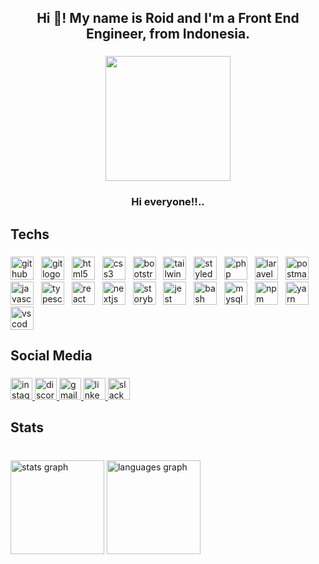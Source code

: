 <h2 align="center">Hi 👋! My name is Roid and I'm a Front End Engineer, from Indonesia.</h2>

###

<div align="center">
  <img height="200" src="https://media1.tenor.com/m/G0xX2JGsUjIAAAAC/texas-arknights.gif"  />
</div>

###

<h3 align="center">Hi everyone!!..</h3>

###

<h2 align="left">Techs</h2>

###

<div align="left">
  <img src="https://skillicons.dev/icons?i=github" height="37" alt="github logo"  />
  <img width="4" />
  <img src="https://skillicons.dev/icons?i=git" height="37" alt="git logo"  />
  <img width="4" />
  <img src="https://skillicons.dev/icons?i=html" height="37" alt="html5 logo"  />
  <img width="4" />
  <img src="https://skillicons.dev/icons?i=css" height="37" alt="css3 logo"  />
  <img width="4" />
  <img src="https://skillicons.dev/icons?i=bootstrap" height="37" alt="bootstrap logo"  />
  <img width="4" />
  <img src="https://skillicons.dev/icons?i=tailwind" height="37" alt="tailwindcss logo"  />
  <img width="4" />
  <img src="https://skillicons.dev/icons?i=styledcomponents" height="37" alt="styledcomponents logo"  />
  <img width="4" />
  <img src="https://skillicons.dev/icons?i=php" height="37" alt="php logo"  />
  <img width="4" />
  <img src="https://skillicons.dev/icons?i=laravel" height="37" alt="laravel logo"  />
  <img width="4" />
  <img src="https://skillicons.dev/icons?i=postman" height="37" alt="postman logo"  />
  <img width="4" />
  <img src="https://skillicons.dev/icons?i=js" height="37" alt="javascript logo"  />
  <img width="4" />
  <img src="https://skillicons.dev/icons?i=ts" height="37" alt="typescript logo"  />
  <img width="4" />
  <img src="https://skillicons.dev/icons?i=react" height="37" alt="react logo"  />
  <img width="4" />
  <img src="https://skillicons.dev/icons?i=nextjs" height="37" alt="nextjs logo"  />
  <img width="4" />
  <img src="https://cdn.jsdelivr.net/gh/devicons/devicon/icons/storybook/storybook-original.svg" height="37" alt="storybook logo"  />
  <img width="4" />
  <img src="https://skillicons.dev/icons?i=jest" height="37" alt="jest logo"  />
  <img width="4" />
  <img src="https://skillicons.dev/icons?i=bash" height="37" alt="bash logo"  />
  <img width="4" />
  <img src="https://skillicons.dev/icons?i=mysql" height="37" alt="mysql logo"  />
  <img width="4" />
  <img src="https://cdn.jsdelivr.net/gh/devicons/devicon/icons/npm/npm-original-wordmark.svg" height="37" alt="npm logo"  />
  <img width="4" />
  <img src="https://cdn.jsdelivr.net/gh/devicons/devicon/icons/yarn/yarn-original.svg" height="37" alt="yarn logo"  />
  <img width="4" />
  <img src="https://skillicons.dev/icons?i=vscode" height="37" alt="vscode logo"  />
</div>

###

<h2 align="left">Social Media</h2>

###

<div align="left">
  <a href="https://www.instagram.com/roid_rob/" target="_blank">
    <img src="https://img.shields.io/static/v1?message=Instagram&logo=instagram&label=&color=E4405F&logoColor=white&labelColor=&style=for-the-badge" height="35" alt="instagram logo"  />
  </a>
  <a href="discord.com/robr0024" target="_blank">
    <img src="https://img.shields.io/static/v1?message=Discord&logo=discord&label=&color=7289DA&logoColor=white&labelColor=&style=for-the-badge" height="35" alt="discord logo"  />
  </a>
  <a href="https://mail.google.com/mail/u/0/#inbox" target="_blank">
    <img src="https://img.shields.io/static/v1?message=Gmail&logo=gmail&label=&color=D14836&logoColor=white&labelColor=&style=for-the-badge" height="35" alt="gmail logo"  />
  </a>
  <a href="https://www.linkedin.com/in/roid-robih-bb433625a/" target="_blank">
    <img src="https://img.shields.io/static/v1?message=LinkedIn&logo=linkedin&label=&color=0077B5&logoColor=white&labelColor=&style=for-the-badge" height="35" alt="linkedin logo"  />
  </a>
  <img src="https://img.shields.io/static/v1?message=Slack&logo=slack&label=&color=4A154B&logoColor=white&labelColor=&style=for-the-badge" height="35" alt="slack logo"  />
</div>

###

<h2 align="left">Stats</h2>

###

<br clear="both">

<div align="left">
  <img src="https://github-readme-stats.vercel.app/api?username=Roid-obi&hide_title=false&hide_rank=false&show_icons=true&include_all_commits=true&count_private=true&disable_animations=false&theme=dracula&locale=en&hide_border=false&order=1" height="150" alt="stats graph"  />
  <img src="https://github-readme-stats.vercel.app/api/top-langs?username=Roid-obi&locale=en&hide_title=false&layout=compact&card_width=320&langs_count=5&theme=dracula&hide_border=false&order=2" height="150" alt="languages graph"  />
</div>

###
